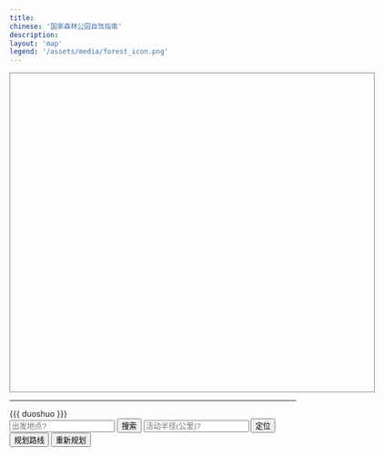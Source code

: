 ```yaml
---
title:
chinese: '国家森林公园自驾指南'
description:
layout: 'map'
legend: '/assets/media/forest_icon.png'
---
```

<div class="span8">
    <script type="text/javascript" src="http://api.map.baidu.com/api?v=1.3"></script>
    <script type="text/javascript" src="http://api.map.baidu.com/library/EventWrapper/1.2/src/EventWrapper.min.js"></script>
    <script type="text/javascript" src="http://api.map.baidu.com/library/GeoUtils/1.2/src/GeoUtils_min.js"></script>
    <div style="width:640px;height:560px;border:1px solid gray" id="container"></div>
    <hr>
    {{{ duoshuo }}}
</div>
<div class="span4">
    <div id="query-route">
        <input id="route-start" placeholder="出发地点?" type="text" />
        <button class="btn" id="route-start-btn">搜索</button>
        <input id="route-radius" placeholder="活动半径(公里)?" type="text" />
        <button class="btn" id="route-radius-btn">定位</button>
        <div id="navigate">
            <button class="btn" id="route-navigate">规划路线</button>
            <button class="btn" id="reset-navigate">重新规划</button>
        </div>
    </div>
    <div id="drivingPanel">
    </div>
<script type="text/javascript">
    (function(){
        var map = new BMap.Map("container");
        map.centerAndZoom(new BMap.Point(116.404, 39.915), 6);
        map.addControl(new BMap.NavigationControl());
        map.addControl(new BMap.MapTypeControl({mapTypes: [BMAP_NORMAL_MAP,BMAP_HYBRID_MAP]}));
        map.enableScrollWheelZoom();
        /*
        // 创建地址解析器实例
        var myGeo = new BMap.Geocoder();
        // 将地址解析结果显示在地图上,并调整地图视野
        var parks=["上方山国家森林公园", "蟒山国家森林公园", "云蒙山国家森林公园", "小龙门国家森林公园", "鹫峰国家森林公园", "大兴古桑国家森林公园", "大杨山国家森林公园", "霞云岭国家森林公园", "黄松峪国家森林公园", "北宫国家森林公园", "八达岭国家森林公园", "崎峰山国家森林公园", "天门山国家森林公园", "喇叭沟门国家森林公园", "九龙山国家森林公园", "海滨国家森林公园", "塞罕坝国家森林公园", "磬棰峰国家森林公园", "翔云岛国家森林公园", "石佛国家森林公园", "清东陵国家森林公园", "辽河源国家森林公园", "山海关国家森林公园", "五岳寨国家森林公园", "白草洼国家森林公园", "天生桥国家森林公园", "黄羊山国家森林公园", "茅荆坝国家森林公园", "响堂山国家森林公园", "野三坡国家森林公园", "六里坪国家森林公园", "古北岳国家森林公园", "白石山国家森林公园", "武安国家森林公园", "易州国家森林公园", "前南峪国家森林公园", "驼梁山国家森林公园", "木兰围场国家森林公园", "蝎子沟国家森林公园", "仙台山国家森林公园", "丰宁国家森林公园", "黑龙山国家森林公园", "五台山国家森林公园", "天龙山国家森林公园", "关帝山国家森林公园", "管涔山国家森林公园", "恒山国家森林公园", "云岗国家森林公园", "龙泉国家森林公园", "禹王洞国家森林公园", "赵杲观国家森林公园", "方山国家森林公园", "交城山国家森林公园", "太岳山国家森林公园", "五老峰国家森林公园", "老顶山国家森林公园", "乌金山国家森林公园", "中条山国家森林公园", "黄崖洞国家森林公园", "太行峡谷国家森林公园", "红山国家森林公园", "察尔森国家森林公园", "黑大门国家森林公园", "海拉尔国家森林公园", "乌拉山国家森林公园", "乌素图国家森林公园", "马鞍山国家森林公园", "二龙什台国家森林公园", "兴隆国家森林公园", "黄岗梁国家森林公园", "贺兰山国家森林公园", "好森沟国家森林公园", "额济纳胡杨国家森林公园", "旺业甸国家森林公园", "桦木沟国家森林公园", "五当召国家森林公园", "红花尔基樟子松国家森林公园", "喇嘛山国家森林公园", "滦河源国家森林公园", "河套国家森林公园", "宝格达乌拉国家森林公园", "莫尔道嘎国家森林公园", "阿尔山国家森林公园", "达尔滨湖国家森林公园", "伊克萨玛国家森林公园", "乌尔旗汉国家森林公园", "兴安国家森林公园", "绰源国家森林公园", "阿里河国家森林公园", "旅顺口国家森林公园", "海棠山国家森林公园", "大孤山国家森林公园", "首山国家森林公园", "凤凰山国家森林公园", "桓仁国家森林公园", "本溪国家森林公园", "陨石山国家森林公园", "盖州国家森林公园", "元帅林国家森林公园", "仙人洞国家森林公园", "大连大赫山国家森林公园", "长山群岛国家海岛森林公园", "普兰店国家森林公园", "大黑山国家森林公园", "沈阳国家森林公园", "金龙寺国家森林公园", "本溪环城国家森林公园", "冰砬山国家森林公园", "猴石国家森林公园", "千山仙人台国家森林公园", "清原红河谷国家森林公园", "大连天门山国家森林公园", "三块石国家森林公园", "章古台沙地国家森林公园", "大连银石滩国家森林公园", "大连西郊国家森林公园", "医巫闾山国家森林公园", "和睦国家森林公园", "净月潭国家森林公园", "五女峰国家森林公园", "龙湾群国家森林公园", "白鸡峰国家森林公园", "帽儿山国家森林公园", "半拉山国家森林公园", "三仙夹国家森林公园", "大安国家森林公园", "长白国家森林公园", "临江国家森林公园", "拉法山国家森林公园", "图们江国家森林公园", "朱雀山国家森林公园", "图们江源国家森林公园", "延边仙峰国家森林公园", "官马莲花山国家森林公园", "肇大鸡山国家森林公园", "寒葱顶国家森林公园", "满天星国家森林公园", "吊水壶国家森林公园", "通化石湖国家森林公园", "江源国家森林公园", "鸡冠山国家森林公园", "露水河国家森林公园", "红石国家森林公园", "泉阳泉国家森林公园", "白石山国家森林公园", "松江河国家森林公园", "三岔子国家森林公园", "临江瀑布群国家森林公园", "湾沟国家森林公园", "牡丹峰国家森林公园", "火山口国家森林公园", "大亮子河国家森林公园", "乌龙国家森林公园", "哈尔滨国家森林公园", "街津山国家森林公园", "齐齐哈尔国家森林公园", "北极村国家森林公园", "长寿国家森林公园", "大庆国家森林公园", "一面坡国家森林公园", "龙凤国家森林公园", "金泉国家森林公园", "乌苏里江国家森林公园", "驿马山国家森林公园", "三道关国家森林公园", "绥芬河国家森林公园", "五顶山国家森林公园", "茅兰沟国家森林公园", "龙江三峡国家森林公园", "鹤岗国家森林公园", "丹清河国家森林公园", "石龙山国家森林公园", "勃利国家森林公园", "望龙山国家森林公园", "胜山要塞国家森林公园", "五大连池国家森林公园", "完达山国家森林公园", "横头山国家森林公园", "仙翁山国家森林公园", "呼兰国家森林公园", "威虎山国家森林公园", "五营国家森林公园", "亚布力国家森林公园", "桃山国家森林公园", "日月峡国家森林公园", "八里湾国家森林公园", "梅花山国家森林公园", "凤凰山国家森林公园", "兴隆国家森林公园", "雪乡国家森林公园", "青山国家森林公园", "大沾河国家森林公园", "廻龙湾国家森林公园", "溪水国家森林公园", "方正龙山国家森林公园", "镜泊湖国家森林公园", "金山国家森林公园", "佛手山国家森林公园", "小兴安岭石林国家森林公园", "六峰山国家森林公园", "珍宝岛国家森林公园", "伊春兴安国家森林公园", "红松林国家森林公园", "七星峰国家森林公园", "呼中国家森林公园", "加格达奇国家森林公园", "佘山国家森林公园", "东平国家森林公园", "上海海湾国家森林公园", "上海共青国家森林公园", "虞山国家森林公园", "上方山国家森林公园", "徐州环城国家森林公园", "宜兴国家森林公园", "惠山国家森林公园", "东吴国家森林公园", "云台山国家森林公园", "盱眙第一山国家森林公园", "南山国家森林公园", "宝华山国家森林公园", "西山国家森林公园", "南京紫金山国家森林公园", "铁山寺国家森林公园", "大阳山国家森林公园", "南京栖霞山国家森林公园", "游子山国家森林公园", "千岛湖国家森林公园", "大奇山国家森林公园", "兰亭国家森林公园", "午潮山国家森林公园", "富春江国家森林公园", "竹乡国家森林公园", "天童国家森林公园", "雁荡山国家森林公园", "溪口国家森林公园", "九龙山国家森林公园", "双龙洞国家森林公园", "华顶国家森林公园", "青山湖国家森林公园", "玉苍山国家森林公园", "钱江源国家森林公园", "紫微山国家森林公园", "铜铃山国家森林公园", "花岩国家森林公园", "龙湾潭国家森林公园", "遂昌国家森林公园", "五泄国家森林公园", "双峰国家森林公园", "石门洞国家森林公园", "四明山国家森林公园", "仙霞国家森林公园", "大溪国家森林公园", "松阳卯山国家森林公园", "牛头山国家森林公园", "三衢国家森林公园", "径山 (山沟沟) 国家森林公园", "南山湖国家森林公园", "大竹海国家森林公园", "仙居国家森林公园", "桐庐瑶琳国家森林公园", "诸暨香榧国家森林公园", "杭州半山国家森林公园", "庆元国家森林公园", "杭州西山国家森林公园", "黄山国家森林公园", "琅琊山国家森林公园", "天柱山国家森林公园", "九华山国家森林公园", "皇藏峪国家森林公园", "徽州国家森林公园", "大龙山国家森林公园", "紫蓬山国家森林公园", "皇甫山国家森林公园", "天堂寨国家森林公园", "鸡笼山国家森林公园", "冶父山国家森林公园", "太湖山国家森林公园", "神山国家森林公园", "妙道山国家森林公园", "天井山国家森林公园", "舜耕山国家森林公园", "浮山国家森林公园", "石莲洞国家森林公园", "齐云山国家森林公园", "韭山国家森林公园", "横山国家森林公园", "敬亭山国家森林公园", "八公山国家森林公园", "万佛山国家森林公园", "青龙湾国家森林公园", "水西国家森林公园", "上窑国家森林公园", "马仁山国家森林公园", "福州国家森林公园", "天柱山国家森林公园", "平坛海岛国家森林公园", "华安国家森林公园", "猫儿山国家森林公园", "龙岩国家森林公园", "旗山国家森林公园", "三元国家森林公园", "灵石山国家森林公园", "东山国家森林公园", "将乐天阶山国家森林公园", "德化石牛山国家森林公园", "厦门莲花国家森林公园", "三明仙人谷国家森林公园", "上杭国家森林公园", "武夷山国家森林公园", "乌山国家森林公园", "漳平天台国家森林公园", "王寿山国家森林公园", "九龙谷国家森林公园", "支提山国家森林公园", "天星山国家森林公园", "闽江源国家森林公园", "九龙竹海国家森林公园", "董奉山国家森林公园", "匡山国家森林公园", "龙湖山国家森林公园", "南靖土楼国家森林公园", "三爪仑国家森林公园", "庐山山南国家森林公园", "梅岭国家森林公园", "三百山国家森林公园", "马祖山国家森林公园", "鄱阳湖口国家森林公园", "灵岩洞国家森林公园", "明月山国家森林公园", "翠微峰国家森林公园", "天柱峰国家森林公园", "泰和国家森林公园", "鹅湖山国家森林公园", "龟峰国家森林公园", "上清国家森林公园", "梅关国家森林公园", "永丰国家森林公园", "阁皂山国家森林公园", "三叠泉国家森林公园", "武功山国家森林公园", "铜钹山国家森林公园", "阳岭国家森林公园", "天花井国家森林公园", "五指峰国家森林公园", "柘林湖国家森林公园", "陡水湖国家森林公园", "万安国家森林公园", "三湾国家森林公园", "安源国家森林公园", "九连山国家森林公园", "岩泉国家森林公园", "云碧峰国家森林公园", "景德镇国家森林公园", "瑶里国家森林公园", "峰山国家森林公园", "清凉山国家森林公园", "九岭山国家森林公园", "岑山国家森林公园", "五府山国家森林公园", "军峰山国家森林公园", "碧湖潭国家森林公园", "怀玉山国家森林公园", "毓秀山国家森林公园", "圣水堂国家森林公园", "鄱阳莲花山国家森林公园", "崂山国家森林公园", "抱犊崮国家森林公园", "黄河口国家森林公园", "昆嵛山国家森林公园", "罗山国家森林公园", "长岛国家森林公园", "沂山国家森林公园", "尼山国家森林公园", "泰山国家森林公园", "徂徕山国家森林公园", "日照海滨国家森林公园", "鹤伴山国家森林公园", "孟良崮国家森林公园", "柳埠国家森林公园", "刘公岛国家森林公园", "槎山国家森林公园", "药乡国家森林公园", "原山国家森林公园", "灵山湾国家森林公园", "双岛国家森林公园", "蒙山国家森林公园", "腊山国家森林公园", "仰天山国家森林公园", "伟德山国家森林公园", "珠山国家森林公园", "岠嵎山国家森林公园", "牛山国家森林公园", "鲁山国家森林公园", "五莲山国家森林公园", "莱芜华山国家森林公园", "艾山国家森林公园", "龙口南山国家森林公园", "新泰莲花山国家森林公园", "招虎山国家森林公园", "牙山国家森林公园", "寿阳山国家森林公园", "东阿黄河国家森林公园", "峨庄古村落国家森林公园", "嵩山国家森林公园", "寺山国家森林公园", "汝州国家森林公园", "石漫滩国家森林公园", "薄山国家森林公园", "开封国家森林公园", "亚武山国家森林公园", "花果山国家森林公园", "云台山国家森林公园", "白云山国家森林公园", "龙峪湾国家森林公园", "五龙洞国家森林公园", "南湾国家森林公园", "甘山国家森林公园", "淮河源国家森林公园", "神灵寨国家森林公园", "铜山湖国家森林公园", "黄河故道国家森林公园", "郁山国家森林公园", "金兰山国家森林公园", "玉皇山国家森林公园", "嵖岈山国家森林公园", "天池山国家森林公园", "始祖山国家森林公园", "黄柏山国家森林公园", "燕子山国家森林公园", "棠溪源国家森林公园", "大鸿寨国家森林公园", "九峰国家森林公园", "鹿门寺国家森林公园", "玉泉寺国家森林公园", "大老岭国家森林公园", "神农架国家森林公园", "龙门河国家森林公园", "薤山国家森林公园", "大口国家森林公园", "清江国家森林公园", "大别山国家森林公园", "柴埠溪国家森林公园", "潜山国家森林公园", "八岭山国家森林公园", "洈水国家森林公园", "太子山国家森林公园", "三角山国家森林公园", "中华山国家森林公园", "红安天台山国家森林公园", "坪坝营国家森林公园", "吴家山国家森林公园", "双峰山国家森林公园", "千佛洞国家森林公园", "大洪山国家森林公园", "虎爪山国家森林公园", "五脑山国家森林公园", "沧浪山国家森林公园", "安陆古银杏国家森林公园", "牛头山国家森林公园", "诗经源国家森林公园", "九女峰国家森林公园", "偏头山国家森林公园", "张家界国家森林公园", "神农谷国家森林公园", "莽山国家森林公园", "大围山国家森林公园", "云山国家森林公园", "九疑山国家森林公园", "阳明山国家森林公园", "南华山国家森林公园", "黄山头国家森林公园", "桃花源国家森林公园", "天门山国家森林公园", "天际岭国家森林公园", "天鹅山国家森林公园", "舜皇山国家森林公园", "东台山国家森林公园", "夹山寺国家森林公园", "不二门国家森林公园", "河洑国家森林公园", "岣嵝峰国家森林公园", "大云山国家森林公园", "花岩溪国家森林公园", "大熊山国家森林公园", "中坡国家森林公园", "云阳国家森林公园", "金洞国家森林公园", "幕阜山国家森林公园", "百里龙山国家森林公园", "千家峒国家森林公园", "两江峡谷国家森林公园", "雪峰山国家森林公园", "五尖山国家森林公园", "桃花江国家森林公园", "蓝山国家森林公园", "月岩国家森林公园", "峰峦溪国家森林公园", "柘溪国家森林公园", "天堂山国家森林公园", "凤凰山国家森林公园", "九龙江国家森林公园", "嵩云山国家森林公园", "天泉山国家森林公园", "西瑶绿谷国家森林公园", "青洋湖国家森林公园", "熊峰山国家森林公园", "溪国家森林公园", "福音山国家森林公园", "坐龙峡国家森林公园", "长沙黑麋峰国家森林公园", "梧桐山国家森林公园", "小坑国家森林公园", "南澳海岛国家森林公园", "南岭国家森林公园", "新丰江国家森林公园", "韶关国家森林公园", "东海岛国家森林公园", "流溪河国家森林公园", "南昆山国家森林公园", "西樵山国家森林公园", "石门国家森林公园", "圭峰山国家森林公园", "英德国家森林公园", "广宁竹海国家森林公园", "北峰山国家森林公园", "大王山国家森林公园", "神光山国家森林公园", "观音山国家森林公园", "梁化国家森林公园", "三岭山国家森林公园", "雁鸣湖国家森林公园", "天井山国家森林公园", "大北山国家森林公园", "镇山国家森林公园", "南台山国家森林公园", "桂林国家森林公园", "良凤江国家森林公园", "三门江国家森林公园", "龙潭国家森林公园", "大桂山国家森林公园", "元宝山国家森林公园", "八角寨国家森林公园", "十万大山国家森林公园", "龙胜温泉国家森林公园", "姑婆山国家森林公园", "大瑶山国家森林公园", "黄猄洞天坑国家森林公园", "飞龙湖国家森林公园", "太平狮山国家森林公园", "大容山国家森林公园", "阳朔国家森林公园", "九龙瀑布群国家森林公园", "平天山国家森林公园", "红茶沟国家森林公园", "龙滩大峡谷国家森林公园", "尖峰岭国家森林公园", "蓝洋温泉国家森林公园", "吊罗山国家森林公园", "海口火山国家森林公园", "七仙岭温泉国家森林公园", "黎母山国家森林公园", "海上国家森林公园", "霸王岭国家森林公园", "双桂山国家森林公园", "小三峡国家森林公园", "金佛山国家森林公园", "黄水国家森林公园", "仙女山国家森林公园", "茂云山国家森林公园", "武陵山国家森林公园", "青龙湖国家森林公园", "黔江国家森林公园", "梁平东山国家森林公园", "桥口坝国家森林公园", "铁峰山国家森林公园", "红池坝国家森林公园", "雪宝山国家森林公园", "玉龙山国家森林公园", "黑山国家森林公园", "歌乐山国家森林公园", "茶山竹海国家森林公园", "九重山国家森林公园", "大园洞国家森林公园", "重庆南山国家森林公园", "观音峡国家森林公园", "天池山国家森林公园", "酉阳桃花源国家森林公园", "巴尔盖国家森林公园", "都江堰国家森林公园", "剑门关国家森林公园", "瓦屋山国家森林公园", "高山国家森林公园", "西岭国家森林公园", "二滩国家森林公园", "海螺沟国家森林公园", "七曲山国家森林公园", "九寨国家森林公园", "天台山国家森林公园", "福宝国家森林公园", "黑竹沟国家森林公园", "夹金山国家森林公园", "龙苍沟国家森林公园", "美女峰国家森林公园", "白水河国家森林公园", "华蓥山国家森林公园", "五峰山国家森林公园", "千佛山国家森林公园", "措普国家森林公园", "米仓山国家森林公园", "二郎山国家森林公园", "天曌山国家森林公园", "镇龙山国家森林公园", "雅克夏国家森林公园", "天马山国家森林公园", "空山国家森林公园", "云湖国家森林公园", "铁山国家森林公园", "荷花海国家森林公园", "凌云山国家森林公园", "百里杜鹃国家森林公园", "竹海国家森林公园", "九龙山国家森林公园", "凤凰山国家森林公园", "长坡岭国家森林公园", "尧人山国家森林公园", "燕子岩国家森林公园", "玉舍国家森林公园", "雷公山国家森林公园", "习水国家森林公园", "黎平国家森林公园", "朱家山国家森林公园", "紫林山国家森林公园", "潕阳湖国家森林公园", "赫章夜郎国家森林公园", "仙鹤坪国家森林公园", "青云湖国家森林公园", "毕节国家森林公园", "大板水国家森林公园", "龙架山国家森林公园", "九道水国家森林公园", "台江国家森林公园", "巍宝山国家森林公园", "天星国家森林公园", "清华洞国家森林公园", "东山国家森林公园", "来凤山国家森林公园", "花鱼洞国家森林公园", "磨盘山国家森林公园", "龙泉国家森林公园", "太阳河国家森林公园", "金殿国家森林公园", "章凤国家森林公园", "十八连山国家森林公园", "鲁布格国家森林公园", "珠江源国家森林公园", "五峰山国家森林公园", "钟灵山国家森林公园", "棋盘山国家森林公园", "灵宝山国家森林公园", "小白龙国家森林公园", "五老山国家森林公园", "铜锣坝国家森林公园", "紫金山国家森林公园", "飞来寺国家森林公园", "圭山国家森林公园", "新生桥国家森林公园", "西双版纳国家森林公园", "宝台山国家森林公园", "巴松湖国家森林公园", "色季拉国家森林公园", "玛旁雍错国家森林公园", "班公湖国家森林公园", "然乌湖国家森林公园", "热振国家森林公园", "姐德秀国家森林公园", "尼木国家森林公园", "比日神山国家森林公园", "太白山国家森林公园", "延安国家森林公园", "楼观台国家森林公园", "终南山国家森林公园", "天台山国家森林公园", "天华山国家森林公园", "朱雀国家森林公园", "南宫山国家森林公园", "王顺山国家森林公园", "五龙洞国家森林公园", "骊山国家森林公园", "汉中天台国家森林公园", "金丝大峡谷国家森林公园", "通天河国家森林公园", "黎坪国家森林公园", "木王国家森林公园", "榆林沙漠国家森林公园", "劳山国家森林公园", "太平国家森林公园", "鬼谷岭国家森林公园", "玉华宫国家森林公园", "千家坪国家森林公园", "蟒头山国家森林公园", "上坝河国家森林公园", "黑河国家森林公园", "洪庆山国家森林公园", "牛背梁国家森林公园", "天竺山国家森林公园", "紫柏山国家森林公园", "少华山国家森林公园", "石门山国家森林公园", "黄陵国家森林公园", "吐鲁沟国家森林公园", "石佛沟国家森林公园", "松鸣岩国家森林公园", "云崖寺国家森林公园", "徐家山国家森林公园", "贵清山国家森林公园", "麦积国家森林公园", "鸡峰山国家森林公园", "渭河源国家森林公园", "天祝三峡国家森林公园", "冶力关国家森林公园", "沙滩国家森林公园", "官鹅沟国家森林公园", "大峪国家森林公园", "腊子口国家森林公园", "文县天池国家森林公园", "莲花山国家森林公园", "寿鹿山国家森林公园", "周祖陵国家森林公园", "小陇山国家森林公园", "大峡沟国家森林公园", "坎布拉国家森林公园", "北山国家森林公园", "大通国家森林公园", "群加国家森林公园", "仙米国家森林公园", "麦秀国家森林公园", "哈里哈图国家森林公园", "苏峪口国家森林公园", "六盘山国家森林公园", "花马寺国家森林公园", "火石寨国家森林公园", "照壁山国家森林公园", "天池国家森林公园", "那拉提国家森林公园", "巩乃斯国家森林公园", "贾登峪国家森林公园", "白哈巴国家森林公园", "唐布拉国家森林公园", "奇台南山国家森林公园", "科桑溶洞国家森林公园", "金湖杨国家森林公园", "巩留恰西国家森林公园", "哈密天山国家森林公园", "哈日图热格国家森林公园", "乌苏佛山国家森林公园", "哈巴河白桦国家森林公园", "阿尔泰山温泉国家森林公园", "夏塔古道国家森林公园", "塔西河国家森林公园", "巴楚胡杨林国家森林公园"]
        parks.forEach(function(element, index, array) {
            myGeo.getPoint(element, function(point){
              if (point) {
                console.log('{"park":"'+element+'", "lng":'+point.lng+', "lat":'+point.lat+'}');
              }else{
                console.log('{"park":"'+element+'"}');
              }
            });
        });
        */
        var parks=[{"park":"蟒山国家森林公园", "lng":116.283574, "lat":40.261715},
               {"park":"上方山国家森林公园", "lng":115.829645, "lat":39.671165},
               {"park":"云蒙山国家森林公园", "lng":116.687635, "lat":40.560367},
               {"park":"小龙门国家森林公园", "lng":115.447964, "lat":39.972426},
               {"park":"鹫峰国家森林公园", "lng":116.109486, "lat":40.072872},
               {"park":"黄松峪国家森林公园", "lng":117.268909, "lat":40.239362},
               {"park":"大杨山国家森林公园", "lng":116.429512, "lat":40.318453},
               {"park":"大兴古桑国家森林公园", "lng":116.550979, "lat":39.641927},
               {"park":"霞云岭国家森林公园", "lng":115.753906, "lat":39.734925},
               {"park":"崎峰山国家森林公园", "lng":116.57742, "lat":40.638049},
               {"park":"八达岭国家森林公园", "lng":116.027183, "lat":40.353711},
               {"park":"北宫国家森林公园", "lng":116.128294, "lat":39.874047},
               {"park":"海滨国家森林公园", "lng":119.630254, "lat":35.54255},
               {"park":"天门山国家森林公园", "lng":122.909986, "lat":40.174627},
               {"park":"喇叭沟门国家森林公园", "lng":116.628455, "lat":40.908617},
               {"park":"九龙山国家森林公园", "lng":117.519881, "lat":40.146656},
               {"park":"五岳寨国家森林公园", "lng":113.870522, "lat":38.723976},
               {"park":"白草洼国家森林公园", "lng":117.600362, "lat":40.843467},
               {"park":"辽河源国家森林公园", "lng":118.43735, "lat":41.301453},
               {"park":"黄羊山国家森林公园", "lng":115.172358, "lat":40.409008},
               {"park":"六里坪国家森林公园", "lng":117.587621, "lat":40.343507},
               {"park":"五台山国家森林公园", "lng":113.593244, "lat":39.000383},
               {"park":"恒山国家森林公园", "lng":113.709196, "lat":39.69306},
               {"park":"龙泉国家森林公园", "lng":113.42604, "lat":36.998973},
               {"park":"方山国家森林公园", "lng":113.270063, "lat":38.012279},
               {"park":"交城山国家森林公园", "lng":112.103783, "lat":37.548435},
               {"park":"禹王洞国家森林公园", "lng":112.819752, "lat":38.314611},
               {"park":"乌金山国家森林公园", "lng":112.780823, "lat":37.884733},
               {"park":"中条山国家森林公园", "lng":111.39708, "lat":35.625096},
               {"park":"老顶山国家森林公园", "lng":113.168758, "lat":36.19684},
               {"park":"太行峡谷国家森林公园", "lng":113.452699, "lat":35.912295},
               {"park":"海拉尔国家森林公园", "lng":119.72143, "lat":49.202233},
               {"park":"乌素图国家森林公园", "lng":111.586321, "lat":40.856231},
               {"park":"兴隆国家森林公园", "lng":128.556073, "lat":46.271339},
               {"park":"马鞍山国家森林公园", "lng":118.800668, "lat":41.873843},
               {"park":"桦木沟国家森林公园", "lng":117.406465, "lat":42.651511},
               {"park":"莫尔道嘎国家森林公园", "lng":120.680136, "lat":51.337316},
               {"park":"兴安国家森林公园", "lng":122.503944, "lat":50.647371},
               {"park":"大孤山国家森林公园", "lng":123.606905, "lat":39.90697},
               {"park":"沈阳国家森林公园", "lng":123.728248, "lat":42.054787},
               {"park":"凤凰山国家森林公园", "lng":120.484948, "lat":41.556159},
               {"park":"大黑山国家森林公园", "lng":120.51384, "lat":42.02048},
               {"park":"冰砬山国家森林公园", "lng":125.074725, "lat":42.570371},
               {"park":"猴石国家森林公园", "lng":124.510516, "lat":41.681257},
               {"park":"千山仙人台国家森林公园", "lng":123.153043, "lat":41.029216},
               {"park":"大连天门山国家森林公园", "lng":122.909986, "lat":40.174627},
               {"park":"大连银石滩国家森林公园", "lng":123.019888, "lat":39.896779},
               {"park":"三块石国家森林公园", "lng":124.39067, "lat":41.668703},
               {"park":"大连西郊国家森林公园", "lng":121.517368, "lat":38.937935},
               {"park":"龙湾群国家森林公园", "lng":126.399265, "lat":42.348908},
               {"park":"和睦国家森林公园", "lng":124.688558, "lat":41.746337},
               {"park":"净月潭国家森林公园", "lng":125.464538, "lat":43.804136},
               {"park":"帽儿山国家森林公园", "lng":129.483164, "lat":42.849605},
               {"park":"五女峰国家森林公园", "lng":126.136292, "lat":41.276276},
               {"park":"朱雀山国家森林公园", "lng":126.690823, "lat":43.783409},
               {"park":"满天星国家森林公园", "lng":129.648698, "lat":43.193901},
               {"park":"吊水壶国家森林公园", "lng":125.878152, "lat":43.355612},
               {"park":"红石国家森林公园", "lng":127.143407, "lat":42.840472},
               {"park":"鸡冠山国家森林公园", "lng":125.51723, "lat":42.197905},
               {"park":"牡丹峰国家森林公园", "lng":129.738958, "lat":44.496963},
               {"park":"火山口国家森林公园", "lng":128.737731, "lat":44.090008},
               {"park":"街津山国家森林公园", "lng":132.860101, "lat":47.937207},
               {"park":"长寿国家森林公园", "lng":127.229501, "lat":45.63634},
               {"park":"金泉国家森林公园", "lng":127.367373, "lat":45.292895},
               {"park":"驿马山国家森林公园", "lng":127.243828, "lat":46.121977},
               {"park":"龙凤国家森林公园", "lng":127.592801, "lat":44.744352},
               {"park":"绥芬河国家森林公园", "lng":130.996063, "lat":44.389312},
               {"park":"龙江三峡国家森林公园", "lng":130.889063, "lat":47.917484},
               {"park":"丹清河国家森林公园", "lng":129.260915, "lat":46.561138},
               {"park":"胜山要塞国家森林公园", "lng":127.742382, "lat":49.53563},
               {"park":"日月峡国家森林公园", "lng":128.374091, "lat":47.182314},
               {"park":"五营国家森林公园", "lng":129.203895, "lat":48.238975},
               {"park":"梅花山国家森林公园", "lng":129.003656, "lat":47.756369},
               {"park":"兴隆国家森林公园", "lng":128.556073, "lat":46.271339},
               {"park":"凤凰山国家森林公园", "lng":120.484948, "lat":41.556159},
               {"park":"廻龙湾国家森林公园", "lng":129.222392, "lat":47.616},
               {"park":"青山国家森林公园", "lng":131.201801, "lat":46.506549},
               {"park":"溪水国家森林公园", "lng":129.014039, "lat":47.910557},
               {"park":"佛手山国家森林公园", "lng":129.279802, "lat":44.719424},
               {"park":"佘山国家森林公园", "lng":121.198509, "lat":31.10079},
               {"park":"伊春兴安国家森林公园", "lng":122.503944, "lat":50.647371},
               {"park":"上海共青国家森林公园", "lng":121.553696, "lat":31.32091},
               {"park":"虞山国家森林公园", "lng":120.734121, "lat":31.674576},
               {"park":"上方山国家森林公园", "lng":115.829645, "lat":39.671165},
               {"park":"上海海湾国家森林公园", "lng":121.685031, "lat":30.872251},
               {"park":"东平国家森林公园", "lng":121.487522, "lat":31.682135},
               {"park":"云台山国家森林公园", "lng":119.383589, "lat":34.746072},
               {"park":"南山国家森林公园", "lng":119.457369, "lat":32.181534},
               {"park":"惠山国家森林公园", "lng":120.248097, "lat":31.583921},
               {"park":"宜兴国家森林公园", "lng":119.735589, "lat":31.2561},
               {"park":"东吴国家森林公园", "lng":120.442151, "lat":31.271658},
               {"park":"盱眙第一山国家森林公园", "lng":118.509231, "lat":33.01392},
               {"park":"宝华山国家森林公园", "lng":119.099904, "lat":32.146298},
               {"park":"铁山寺国家森林公园", "lng":118.485946, "lat":32.74511},
               {"park":"千岛湖国家森林公园", "lng":119.216631, "lat":29.562095},
               {"park":"大阳山国家森林公园", "lng":116.429512, "lat":40.318453},
               {"park":"兰亭国家森林公园", "lng":120.519343, "lat":29.920964},
               {"park":"大奇山国家森林公园", "lng":119.727538, "lat":29.77501},
               {"park":"富春江国家森林公园", "lng":119.513217, "lat":29.548145},
               {"park":"雁荡山国家森林公园", "lng":121.109786, "lat":28.373433},
               {"park":"九龙山国家森林公园", "lng":117.519881, "lat":40.146656},
               {"park":"华顶国家森林公园", "lng":121.090121, "lat":29.258589},
               {"park":"钱江源国家森林公园", "lng":118.358499, "lat":29.408803},
               {"park":"玉苍山国家森林公园", "lng":120.296397, "lat":27.518372},
               {"park":"不二门国家森林公园", "lng":119.846973, "lat":27.818692},
               {"park":"花岩国家森林公园", "lng":120.341173, "lat":27.830811},
               {"park":"龙湾潭国家森林公园", "lng":120.881715, "lat":28.344158},
               {"park":"石门洞国家森林公园", "lng":120.123926, "lat":28.282481},
               {"park":"牛头山国家森林公园", "lng":119.526509, "lat":28.67798},
               {"park":"松阳卯山国家森林公园", "lng":119.463641, "lat":28.545233},
               {"park":"杭州半山国家森林公园", "lng":120.197513, "lat":30.361373},
               {"park":"琅琊山国家森林公园", "lng":118.301765, "lat":32.294748},
               {"park":"天柱山国家森林公园", "lng":117.846337, "lat":24.618691},
               {"park":"皇藏峪国家森林公园", "lng":117.059493, "lat":34.029732},
               {"park":"紫蓬山国家森林公园", "lng":117.025303, "lat":31.732853},
               {"park":"皇甫山国家森林公园", "lng":118.026966, "lat":32.340097},
               {"park":"大龙山国家森林公园", "lng":119.765292, "lat":31.257002},
               {"park":"黄山国家森林公园", "lng":118.314289, "lat":30.159577},
               {"park":"冶父山国家森林公园", "lng":117.361455, "lat":31.3039},
               {"park":"鸡笼山国家森林公园", "lng":118.213106, "lat":31.798766},
               {"park":"太湖山国家森林公园", "lng":118.056951, "lat":31.523275},
               {"park":"天井山国家森林公园", "lng":117.623072, "lat":31.24093},
               {"park":"韭山国家森林公园", "lng":117.5706, "lat":32.658976},
               {"park":"石莲洞国家森林公园", "lng":116.104711, "lat":30.135961},
               {"park":"横山国家森林公园", "lng":119.406048, "lat":30.906348},
               {"park":"齐云山国家森林公园", "lng":110.639871, "lat":26.654416},
               {"park":"敬亭山国家森林公园", "lng":118.739859, "lat":30.986677},
               {"park":"福州国家森林公园", "lng":119.30643, "lat":26.156775},
               {"park":"天柱山国家森林公园", "lng":117.846337, "lat":24.618691},
               {"park":"旗山国家森林公园", "lng":119.129862, "lat":25.973069},
               {"park":"三元国家森林公园", "lng":117.472948, "lat":26.174759},
               {"park":"灵石山国家森林公园", "lng":119.230105, "lat":25.67942},
               {"park":"厦门莲花国家森林公园", "lng":117.973197, "lat":24.75883},
               {"park":"东山国家森林公园", "lng":100.492609, "lat":25.418254},
               {"park":"三明仙人谷国家森林公园", "lng":117.649375, "lat":26.254982},
               {"park":"董奉山国家森林公园", "lng":119.551334, "lat":25.894612},
               {"park":"梅岭国家森林公园", "lng":115.745526, "lat":28.73774},
               {"park":"庐山山南国家森林公园", "lng":115.958335, "lat":29.440868},
               {"park":"明月山国家森林公园", "lng":114.268918, "lat":27.608272},
               {"park":"翠微峰国家森林公园", "lng":115.999514, "lat":26.519687},
               {"park":"泰和国家森林公园", "lng":114.613696, "lat":26.769429},
               {"park":"上清国家森林公园", "lng":117.054967, "lat":28.05263},
               {"park":"天花井国家森林公园", "lng":116.028503, "lat":29.656985},
               {"park":"阳岭国家森林公园", "lng":114.320086, "lat":25.663306},
               {"park":"安源国家森林公园", "lng":113.891749, "lat":27.608535},
               {"park":"万安国家森林公园", "lng":114.815326, "lat":26.447857},
               {"park":"景德镇国家森林公园", "lng":116.434955, "lat":39.858135},
               {"park":"三湾国家森林公园", "lng":113.97984, "lat":26.849843},
               {"park":"怀玉山国家森林公园", "lng":117.974522, "lat":28.857074},
               {"park":"岑山国家森林公园", "lng":117.618432, "lat":28.429289},
               {"park":"九连山国家森林公园", "lng":114.570126, "lat":24.629802},
               {"park":"抱犊崮国家森林公园", "lng":117.72265, "lat":34.989976},
               {"park":"黄河口国家森林公园", "lng":118.703253, "lat":37.790877},
               {"park":"昆嵛山国家森林公园", "lng":121.740906, "lat":37.292723},
               {"park":"长岛国家森林公园", "lng":120.750123, "lat":37.954066},
               {"park":"沂山国家森林公园", "lng":118.630436, "lat":36.229234},
               {"park":"罗山国家森林公园", "lng":120.483675, "lat":37.466866},
               {"park":"徂徕山国家森林公园", "lng":117.25333, "lat":36.051318},
               {"park":"日照海滨国家森林公园", "lng":119.630587, "lat":35.529136},
               {"park":"鹤伴山国家森林公园", "lng":117.737188, "lat":36.775131},
               {"park":"孟良崮国家森林公园", "lng":118.243636, "lat":35.577291},
               {"park":"柳埠国家森林公园", "lng":117.13771, "lat":36.456155},
               {"park":"泰山国家森林公园", "lng":117.096671, "lat":36.263171},
               {"park":"药乡国家森林公园", "lng":117.102764, "lat":36.3505},
               {"park":"原山国家森林公园", "lng":117.83564, "lat":36.48733},
               {"park":"蒙山国家森林公园", "lng":117.982036, "lat":35.566499},
               {"park":"仰天山国家森林公园", "lng":118.295735, "lat":36.468747},
               {"park":"岠嵎山国家森林公园", "lng":121.38932, "lat":36.873609},
               {"park":"腊山国家森林公园", "lng":116.181498, "lat":36.043854},
               {"park":"艾山国家森林公园", "lng":120.789143, "lat":37.412382},
               {"park":"鲁山国家森林公园", "lng":118.074522, "lat":36.282701},
               {"park":"龙口南山国家森林公园", "lng":119.457369, "lat":32.181534},
               {"park":"牙山国家森林公园", "lng":121.072525, "lat":37.237257},
               {"park":"新泰莲花山国家森林公园", "lng":117.696606, "lat":36.032104},
               {"park":"招虎山国家森林公园", "lng":121.233182, "lat":36.851361},
               {"park":"寺山国家森林公园", "lng":111.481066, "lat":33.295095},
               {"park":"白云山国家森林公园", "lng":110.639871, "lat":26.654416},
               {"park":"亚武山国家森林公园", "lng":110.440811, "lat":34.51599},
               {"park":"花果山国家森林公园", "lng":111.857547, "lat":34.354461},
               {"park":"云台山国家森林公园", "lng":119.383589, "lat":34.746072},
               {"park":"龙峪湾国家森林公园", "lng":111.76728, "lat":33.713681},
               {"park":"淮河源国家森林公园", "lng":113.384491, "lat":32.375103},
               {"park":"神灵寨国家森林公园", "lng":111.720312, "lat":34.297262},
               {"park":"黄河故道国家森林公园", "lng":115.624556, "lat":34.567819},
               {"park":"玉皇山国家森林公园", "lng":110.882167, "lat":33.75159},
               {"park":"天池山国家森林公园", "lng":111.859669, "lat":34.239859},
               {"park":"燕子山国家森林公园", "lng":111.068158, "lat":34.521375},
               {"park":"鹿门寺国家森林公园", "lng":112.274433, "lat":31.933267},
               {"park":"九峰国家森林公园", "lng":114.497819, "lat":30.514139},
               {"park":"柴埠溪国家森林公园", "lng":110.92414, "lat":30.221001},
               {"park":"薤山国家森林公园", "lng":111.398669, "lat":32.186411},
               {"park":"八岭山国家森林公园", "lng":112.089251, "lat":30.442062},
               {"park":"大别山国家森林公园", "lng":115.740901, "lat":31.103754},
               {"park":"三角山国家森林公园", "lng":115.576753, "lat":30.493856},
               {"park":"潜山国家森林公园", "lng":114.329233, "lat":29.824806},
               {"park":"红安天台山国家森林公园", "lng":118.509231, "lat":33.01392},
               {"park":"洈水国家森林公园", "lng":111.565749, "lat":29.977432},
               {"park":"坪坝营国家森林公园", "lng":108.990679, "lat":29.406039},
               {"park":"太子山国家森林公园", "lng":112.880832, "lat":30.926552},
               {"park":"吴家山国家森林公园", "lng":115.823429, "lat":31.085791},
               {"park":"中华山国家森林公园", "lng":113.95441, "lat":31.689899},
               {"park":"虎爪山国家森林公园", "lng":112.912322, "lat":31.080587},
               {"park":"双峰山国家森林公园", "lng":114.187245, "lat":31.170748},
               {"park":"牛头山国家森林公园", "lng":119.526509, "lat":28.67798},
               {"park":"安陆古银杏国家森林公园", "lng":113.355802, "lat":31.378021},
               {"park":"莽山国家森林公园", "lng":116.283574, "lat":40.261715},
               {"park":"云山国家森林公园", "lng":110.639871, "lat":26.654416},
               {"park":"神农谷国家森林公园", "lng":114.014077, "lat":26.50656},
               {"park":"张家界国家森林公园", "lng":110.487353, "lat":29.13392},
               {"park":"大围山国家森林公园", "lng":114.084176, "lat":28.429548},
               {"park":"桃花源国家森林公园", "lng":117.259412, "lat":40.182828},
               {"park":"阳明山国家森林公园", "lng":111.87399, "lat":26.01864},
               {"park":"天际岭国家森林公园", "lng":113.026683, "lat":28.108586},
               {"park":"南华山国家森林公园", "lng":109.60586, "lat":27.936402},
               {"park":"天门山国家森林公园", "lng":122.909986, "lat":40.174627},
               {"park":"黄山头国家森林公园", "lng":112.180711, "lat":29.679499},
               {"park":"河洑国家森林公园", "lng":111.603555, "lat":29.050502},
               {"park":"天鹅山国家森林公园", "lng":113.487018, "lat":25.956919},
               {"park":"舜皇山国家森林公园", "lng":111.073417, "lat":26.387311},
               {"park":"东台山国家森林公园", "lng":112.564088, "lat":27.727099},
               {"park":"岣嵝峰国家森林公园", "lng":112.620095, "lat":27.114148},
               {"park":"云阳国家森林公园", "lng":113.519764, "lat":26.803316},
               {"park":"花岩溪国家森林公园", "lng":111.553972, "lat":28.708576},
               {"park":"大熊山国家森林公园", "lng":111.328013, "lat":28.143085},
               {"park":"中坡国家森林公园", "lng":109.969842, "lat":27.571383},
               {"park":"凤凰山国家森林公园", "lng":120.484948, "lat":41.556159},
               {"park":"九龙江国家森林公园", "lng":113.780678, "lat":25.390474},
               {"park":"嵩云山国家森林公园", "lng":110.639871, "lat":26.654416},
               {"park":"梧桐山国家森林公园", "lng":114.241941, "lat":22.567613},
               {"park":"南澳海岛国家森林公园", "lng":117.018317, "lat":23.445462},
               {"park":"小坑国家森林公园", "lng":113.838467, "lat":24.712385},
               {"park":"新丰江国家森林公园", "lng":114.63901, "lat":23.77908},
               {"park":"南岭国家森林公园", "lng":113.575424, "lat":24.806283},
               {"park":"南昆山国家森林公园", "lng":113.860262, "lat":23.619011},
               {"park":"流溪河国家森林公园", "lng":113.791007, "lat":23.750919},
               {"park":"西樵山国家森林公园", "lng":112.980735, "lat":22.922809},
               {"park":"韶关国家森林公园", "lng":113.608194, "lat":24.786614},
               {"park":"北峰山国家森林公园", "lng":112.933181, "lat":22.241888},
               {"park":"圭峰山国家森林公园", "lng":113.039248, "lat":22.547833},
               {"park":"石门国家森林公园", "lng":113.769695, "lat":23.63161},
               {"park":"天井山国家森林公园", "lng":117.623072, "lat":31.24093},
               {"park":"三门江国家森林公园", "lng":109.500037, "lat":24.35253},
               {"park":"大北山国家森林公园", "lng":116.293531, "lat":40.859072},
               {"park":"良凤江国家森林公园", "lng":108.299732, "lat":22.729995},
               {"park":"桂林国家森林公园", "lng":110.267348, "lat":25.220888},
               {"park":"大桂山国家森林公园", "lng":111.711095, "lat":24.162953},
               {"park":"龙潭国家森林公园", "lng":110.036402, "lat":23.489156},
               {"park":"姑婆山国家森林公园", "lng":111.574707, "lat":24.59811},
               {"park":"十万大山国家森林公园", "lng":107.916526, "lat":21.913849},
               {"park":"太平狮山国家森林公园", "lng":110.743989, "lat":23.659704},
               {"park":"黄猄洞天坑国家森林公园", "lng":106.389841, "lat":24.856703},
               {"park":"九龙瀑布群国家森林公园", "lng":109.165731, "lat":23.046014},
               {"park":"平天山国家森林公园", "lng":109.475858, "lat":23.17611},
               {"park":"吊罗山国家森林公园", "lng":120.483675, "lat":37.466866},
               {"park":"尖峰岭国家森林公园", "lng":108.914021, "lat":18.731328},
               {"park":"七仙岭温泉国家森林公园", "lng":109.703182, "lat":18.707501},
               {"park":"双桂山国家森林公园", "lng":107.723866, "lat":29.888111},
               {"park":"仙女山国家森林公园", "lng":107.741082, "lat":29.460912},
               {"park":"茂云山国家森林公园", "lng":110.639871, "lat":26.654416},
               {"park":"青龙湖国家森林公园", "lng":106.174439, "lat":29.716067},
               {"park":"梁平东山国家森林公园", "lng":100.492609, "lat":25.418254},
               {"park":"桥口坝国家森林公园", "lng":106.549365, "lat":29.285378},
               {"park":"铁峰山国家森林公园", "lng":108.353892, "lat":30.928143},
               {"park":"红池坝国家森林公园", "lng":109.106331, "lat":31.51829},
               {"park":"重庆南山国家森林公园", "lng":119.457369, "lat":32.181534},
               {"park":"剑门关国家森林公园", "lng":105.592556, "lat":32.23043},
               {"park":"天台山国家森林公园", "lng":118.509231, "lat":33.01392},
               {"park":"夹金山国家森林公园", "lng":102.654048, "lat":30.965007},
               {"park":"米仓山国家森林公园", "lng":106.87209, "lat":32.720593},
               {"park":"镇龙山国家森林公园", "lng":107.484039, "lat":31.829564},
               {"park":"二郎山国家森林公园", "lng":102.455433, "lat":30.164789},
               {"park":"天马山国家森林公园", "lng":106.90767, "lat":31.997014},
               {"park":"空山国家森林公园", "lng":107.388095, "lat":32.483979},
               {"park":"凌云山国家森林公园", "lng":110.639871, "lat":26.654416},
               {"park":"九龙山国家森林公园", "lng":117.519881, "lat":40.146656},
               {"park":"长坡岭国家森林公园", "lng":106.671308, "lat":26.66069},
               {"park":"尧人山国家森林公园", "lng":107.961195, "lat":25.975345},
               {"park":"玉舍国家森林公园", "lng":104.816835, "lat":26.469845},
               {"park":"雷公山国家森林公园", "lng":108.15547, "lat":26.370447},
               {"park":"凤凰山国家森林公园", "lng":120.484948, "lat":41.556159},
               {"park":"燕子岩国家森林公园", "lng":105.750509, "lat":28.432251},
               {"park":"习水国家森林公园", "lng":106.217939, "lat":28.387043},
               {"park":"赫章夜郎国家森林公园", "lng":104.647498, "lat":27.083809},
               {"park":"大板水国家森林公园", "lng":106.820747, "lat":27.769756},
               {"park":"毕节国家森林公园", "lng":105.009624, "lat":27.221676},
               {"park":"东山国家森林公园", "lng":100.492609, "lat":25.418254},
               {"park":"花鱼洞国家森林公园", "lng":103.945731, "lat":22.675407},
               {"park":"来凤山国家森林公园", "lng":98.493919, "lat":25.021609},
               {"park":"龙泉国家森林公园", "lng":113.42604, "lat":36.998973},
               {"park":"磨盘山国家森林公园", "lng":116.129875, "lat":40.318765},
               {"park":"棋盘山国家森林公园", "lng":102.596097, "lat":25.051895},
               {"park":"五老山国家森林公园", "lng":100.195059, "lat":23.914011},
               {"park":"圭山国家森林公园", "lng":103.600089, "lat":24.636682},
               {"park":"新生桥国家森林公园", "lng":99.365809, "lat":26.47695},
               {"park":"太白山国家森林公园", "lng":107.90308, "lat":34.128158},
               {"park":"楼观台国家森林公园", "lng":108.334412, "lat":34.069439},
               {"park":"延安国家森林公园", "lng":109.498425, "lat":36.601769},
               {"park":"天台山国家森林公园", "lng":118.509231, "lat":33.01392},
               {"park":"终南山国家森林公园", "lng":108.978263, "lat":34.024784},
               {"park":"王顺山国家森林公园", "lng":109.479857, "lat":34.08178},
               {"park":"朱雀国家森林公园", "lng":108.579698, "lat":33.789931},
               {"park":"通天河国家森林公园", "lng":106.620271, "lat":34.175118},
               {"park":"骊山国家森林公园", "lng":109.222435, "lat":34.367849},
               {"park":"黎坪国家森林公园", "lng":106.612573, "lat":32.848279},
               {"park":"太平国家森林公园", "lng":108.666946, "lat":33.928307},
               {"park":"蟒头山国家森林公园", "lng":110.402941, "lat":36.006649},
               {"park":"上坝河国家森林公园", "lng":108.458873, "lat":33.367922},
               {"park":"黑河国家森林公园", "lng":108.02215, "lat":33.896362},
               {"park":"牛背梁国家森林公园", "lng":108.814124, "lat":33.842154},
               {"park":"天竺山国家森林公园", "lng":110.06223, "lat":33.399452},
               {"park":"木王国家森林公园", "lng":108.701836, "lat":33.335507},
               {"park":"紫柏山国家森林公园", "lng":106.785282, "lat":33.666499},
               {"park":"石门山国家森林公园", "lng":116.665381, "lat":40.494085},
               {"park":"吐鲁沟国家森林公园", "lng":102.721017, "lat":36.694046},
               {"park":"石佛沟国家森林公园", "lng":103.88411, "lat":35.932634},
               {"park":"贵清山国家森林公园", "lng":104.478593, "lat":34.634163},
               {"park":"渭河源国家森林公园", "lng":104.248982, "lat":35.004849},
               {"park":"徐家山国家森林公园", "lng":103.866293, "lat":36.089365},
               {"park":"冶力关国家森林公园", "lng":103.603256, "lat":34.955681},
               {"park":"腊子口国家森林公园", "lng":103.889659, "lat":34.153966},
               {"park":"莲花山国家森林公园", "lng":116.279705, "lat":40.442549},
               {"park":"小陇山国家森林公园", "lng":106.585678, "lat":34.462605},
               {"park":"六盘山国家森林公园", "lng":106.355839, "lat":35.398935},
               {"park":"苏峪口国家森林公园", "lng":106.003709, "lat":38.714881},
               {"park":"那拉提国家森林公园", "lng":84.23526, "lat":43.29914},
               {"park":"科桑溶洞国家森林公园", "lng":81.784007, "lat":42.933696},
               {"park":"奇台南山国家森林公园", "lng":119.457369, "lat":32.181534},
               {"park":"金湖杨国家森林公园", "lng":76.987802, "lat":38.035853},
               {"park":"天生桥国家森林公园", "lng":113.894193, "lat":38.869548}
               ];

        var iconForest = new BMap.Icon("/assets/media/forest_icon.png",new BMap.Size(24, 24));
        var iconBegin = new BMap.Icon("http://api.map.baidu.com/img/dest_markers.png",new BMap.Size(28, 32),  {     offset: new BMap.Size(10, 25),  imageOffset: new BMap.Size(0, 0)  });
        var iconEnd = new BMap.Icon("http://api.map.baidu.com/img/dest_markers.png",new BMap.Size(28, 32),  {     offset: new BMap.Size(-150, -205),  imageOffset: new BMap.Size(0, -34)  });

        var pointBegin, pointEnd, markerBegin, markerEnd, marksInCircle=[];
        var infoWin = new BMap.InfoWindow('<div id="destination"><button class="btn" id="destination-btn" onclick="setDestination();">到这里去</button></div>');
        var driving =new BMap.DrivingRoute(map, {renderOptions:{map: map, autoViewport: true,panel:drivingPanel}});
        setDestination=function(){
            map.removeOverlay(markerEnd);
            pointEnd =  infoWin.getPosition();
            markerEnd = new BMap.Marker(pointEnd, {icon: iconEnd});  // 创建标注
            infoWin.close();
            map.addOverlay(markerEnd);
            markerEnd.setAnimation(BMAP_ANIMATION_DROP ); //跳动的动画
        };
        markParksInCircle=function(parks, circle){
            marksInCircle.forEach(function(element, index, array){
                map.removeOverlay(element);
            });
            marksInCircle=[];
            var pointsInCircle=[];
            parksInCircle=parks.filter(function(element, index, array){
                var point=new BMap.Point(element.lng, element.lat);
                return BMapLib.GeoUtils.isPointInCircle(point, circle)
            });
            parksInCircle.forEach(function(element, index, array) {
              var point = new BMap.Point(element.lng, element.lat);
              pointsInCircle.push(point);
              var marker = new BMap.Marker(point, {icon: iconForest});  // 创建标注
              marksInCircle.push(marker);
              map.addOverlay(marker);              // 将标注添加到地图中

              marker.addEventListener("click", function(){
                  infoWin.setTitle(element.park);
                  this.openInfoWindow(infoWin);
              });
            });
            map.setViewport(pointsInCircle);
        };
        BMapLib.EventWrapper.addDomListener(document.getElementById('route-start-btn'), 'click', function(e){
            var start=document.getElementById('route-start').value;
            // 创建地址解析器实例
            var myGeo = new BMap.Geocoder();
            // 将地址解析结果显示在地图上,并调整地图视野
            myGeo.getPoint(start, function(point){
              if (point) {
                pointBegin=point;
                map.removeOverlay(markerBegin);
                map.removeOverlay(markerEnd);
                map.centerAndZoom(point, 10);
                markerBegin = new BMap.Marker(point, {icon: iconBegin});  // 创建标注
                map.addOverlay(markerBegin);              // 将标注添加到地图中
                markerBegin.setAnimation(BMAP_ANIMATION_DROP ); //跳动的动画
              }
            });
            console.log(start);
        });
        BMapLib.EventWrapper.addDomListener(document.getElementById('route-radius-btn'), 'click', function(e){
            var radius=document.getElementById('route-radius').value;
            var circle=new BMap.Circle(pointBegin, radius*1000);
            markParksInCircle(parks, circle);
        });
        BMapLib.EventWrapper.addDomListener(document.getElementById('route-navigate'), 'click', function(e){
            map.removeOverlay(markerBegin);
            map.removeOverlay(markerEnd);
            driving.search(pointBegin, pointEnd);
        });
        BMapLib.EventWrapper.addDomListener(document.getElementById('reset-navigate'), 'click', function(e){
            driving.clearResults();
            map.addOverlay(markerBegin);
        });
    })();
    </script>
</div>
